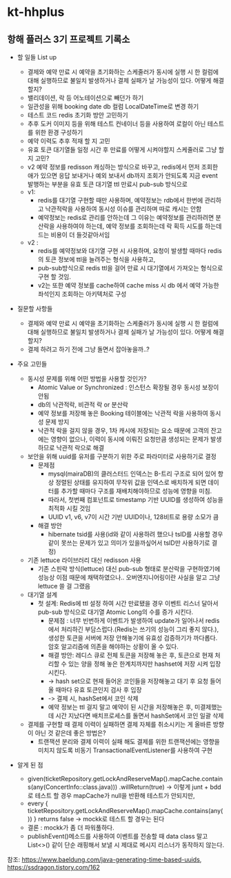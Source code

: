 # kt-hhplus
## 항해 플러스 3기 프로젝트 기록소
+ 할 일들 List up
  + 결제와 예약 만료 시 예약을 초기화하는 스케줄러가 동시에 실행 시 한 컬럼에 대해 실행하므로 불일치 발생하거나 결제 실패가 날 가능성이 있다. 어떻게 해결 할지?
  + 밸리데이션, 락 등 어노테이션으로 빼던가 하기
  + 일관성을 위해 booking date db 컬럼 LocalDateTime로 변경 하기
  + 테스트 코드 redis 초기화 방안 고민하기
  + 추후 도커 이미지 등을 위해 테스트 컨네이너 등을 사용하여 로컬이 아닌 테스트를 위한 환경 구성하기
  + 예약 이력도 추후 적재 할 지 고민
  + 유효 토큰 대기열들 일정 시간 후 만료를 어떻게 시켜야할지 스케줄러로 그냥 할 지 고민?
  + v2 예약 정보를 redisson 캐싱하는 방식으로 바꾸고, redis에서 먼저 조회한 애가 있으면 응답 보내거나 예외 보내서 db까지 조회가 안되도록 지금 event 발행하는 부분을 유효 토큰 대기열 ttl 만료시 pub-sub 방식으로
  + v1:
    + redis를 대기열 구현할 때만 사용하며, 예약정보는 rdb에서 한번에 관리하고 낙관적락을 사용하여 동시성 이슈를 관리하며 따로 캐시는 안함
    + 예약정보는 redis로 관리를 안하는데 그 이유는 예약정보를 관리하려면 분산락을 사용하여야 하는데, 예약 정보를 조회하는데 락 획득 시도를 하는데 드는 비용이 더 들것같아서임
  + v2 : 
    + redis를 예약정보와 대기열 구현 시 사용하며, 요청이 발생할 때마다 redis의 토큰 정보에 ttl을 늘려주는 형식을 사용하고,
    + pub-sub방식으로 redis ttl을 걸어 만료 시 대기열에서 가져오는 형식으로 구현 할 것임.
    + v2는 또한 예약 정보를 cache하여 cache miss 시 db 에서 예약 가능한 좌석인지 조회하는 아키텍처로 구성

+ 질문할 사항들
  + 결제와 예약 만료 시 예약을 초기화하는 스케줄러가 동시에 실행 시 한 컬럼에 대해 실행하므로 불일치 발생하거나 결제 실패가 날 가능성이 있다. 어떻게 해결 할지?
  + 결제 하려고 하기 전에 그냥 돌면서 잡아놓을까..?

+ 주요 고민들
  + 동시성 문제를 위해 어떤 방법을 사용할 것인가?
    + Atomic Value or Synchronized : 인스턴스 확장될 경우 동시성 보장이 안됨
    + db의 낙관적락, 비관적 락 or 분산락
    + 예약 정보를 저장해 놓은 Booking 테이블에는 낙관적 락을 사용하여 동시성 문제 방지
    + 낙관적 락을 걸지 않을 경우, 1차 캐시에 저장되는 요소 때문에 고객의 잔고에는 영향이 없으나, 이력이 동시에 이뤄진 요청만큼 생성되는 문제가 발생하므로 낙관적 락으로 해결
  + 보안을 위해 uuid를 유저를 구분하기 위한 주로 파라미터로 사용하기로 결정
    + 문제점
      + mysql(mairaDB)의 클러스터드 인덱스는 B-트리 구조로 되어 있어 항상 정렬된 상태를 유지하여 무작위 값을 인덱스로 배치하게 되면 데이터를 추가할 때마다 구조를 재배치해야하므로 성능에 영향을 미침.
      + 따라서, 첫번째 컴포넌트로 timestamp 기반 UUID를 생성하여 성능을 최적화 시킬 것임
      + UUID v1, v6, v7이 시간 기반 UUID이나, 128비트로 용량 소모가 큼
    + 해결 방안
      + hibernate tsid를 사용(id와 같이 사용하려 했으나 tsID를 사용할 경우 같이 못쓰는 문제가 있고 의미가 있을까싶어서 tsID만 사용하기로 결정)
  + 기존 lettuce 라이브러리 대신 redisson 사용
    + 기존 스핀락 방식(lettuce) 대신 pub-sub 형태로 분산락을 구현하였기에 성능상 이점 때문에 채택하였으나.. 오버엔지니어링이란 사실을 알고 그냥 lettuce 쓸 걸 그랬음
  + 대기열 설계
    + 첫 설계: Redis에 ttl 설정 하여 시간 만료됐을 경우 이벤트 리스너 달아서 pub-sub 방식으로 대기열 Atomic Long의 수를 증가 시킨다.
      + 문제점 : 너무 빈번하게 이벤트가 발생하여 update가 일어나서 redis에서 처리하긴 부담스럽다.(Redis는 쓰기의 성능이 그리 좋지 않다.), 생성한 토큰을 서버에 저장 안해놓기에 유효성 검증하기가 까다롭다. 암호 알고리즘에 의존을 해야하는 상황이 올 수 있다.
      + 해결 방안: 레디스 큐로 전체 토큰을 저장해 놓은 후, 토큰으로 현재 처리할 수 있는 양을 정해 놓은 한계치까지만 hashset에 저장 시켜 입장 시킨다. 
      + -> hash set으로 현재 들어온 코인들을 저장해놓고 대기 후 요청 들어올 때마다 유효 토큰인지 검사 후 입장
      + -> 결제 시, hashSet에서 코인 삭제
      + 예약 정보는 ttl 걸지 말고 예약이 된 시간을 저장해놓은 후, 미결제했는데 시간 지났다면 배치프로세스를 돌면서 hashSet에서 코인 일괄 삭제
  + 결제를 구현할 때 결제 이력이 실패하면 결제 자체를 취소시키는 게 올바른 방향이 아닌 것 같은데 좋은 방법은?
    + 트랜잭션 분리와 결제 이력이 실패 해도 결제를 위한 트랜잭션에는 영향을 미치지 않도록 비동기 TransactionalEventListener를 사용하여 구현


+ 알게 된 점
  + given(ticketRepository.getLockAndReserveMap().mapCache.contains(any(ConcertInfo::class.java)))
    .willReturn(true) -> 이렇게 junt + bdd로 테스트 할 경우 mapCache가 null을 반환해 테스트가 안되지만,
  + every { ticketRepository.getLockAndReserveMap().mapCache.contains(any()) } returns false -> mockk로 테스트 할 경우는 된다
  + 결론 : mockk가 좀 더 파워풀하다.
  + publishEvent()메소드를 사용하여 이벤트를 전송할 때 data class 말고 List<>() 같이 단순 래핑해서 보낼 시 제대로 메시지 리스너가 동작하지 않는다.


참조: https://www.baeldung.com/java-generating-time-based-uuids,
https://ssdragon.tistory.com/162
